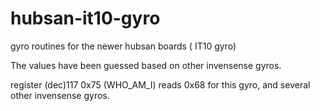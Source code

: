 # hubsan-it10-gyro
gyro routines for the newer hubsan boards ( IT10 gyro)

The values have been guessed based on other invensense gyros.

register (dec)117 0x75 (WHO_AM_I) reads 0x68 for this gyro, and several other invensense gyros.
